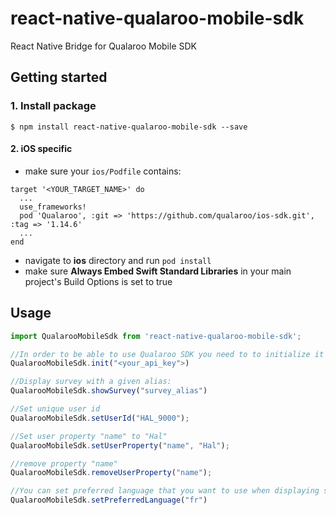 
# react-native-qualaroo-mobile-sdk
React Native Bridge for Qualaroo Mobile SDK

## Getting started

### 1. Install package
`$ npm install react-native-qualaroo-mobile-sdk --save`

#### 2. iOS specific
- make sure your `ios/Podfile` contains:
```
target '<YOUR_TARGET_NAME>' do
  ...
  use_frameworks!
  pod 'Qualaroo', :git => 'https://github.com/qualaroo/ios-sdk.git', :tag => '1.14.6'
  ...
end
```
- navigate to **ios** directory and run `pod install`
- make sure **Always Embed Swift Standard Libraries** in your main project's Build Options is set to true

## Usage
```javascript
import QualarooMobileSdk from 'react-native-qualaroo-mobile-sdk';

//In order to be able to use Qualaroo SDK you need to to initialize it first.
QualarooMobileSdk.init("<your_api_key">)

//Display survey with a given alias:
QualarooMobileSdk.showSurvey("survey_alias")

//Set unique user id
QualarooMobileSdk.setUserId("HAL_9000");

//Set user property "name" to "Hal"
QualarooMobileSdk.setUserProperty("name", "Hal");

//remove property "name"
QualarooMobileSdk.removeUserProperty("name");

//You can set preferred language that you want to use when displaying surveys.
QualarooMobileSdk.setPreferredLanguage("fr")

```
